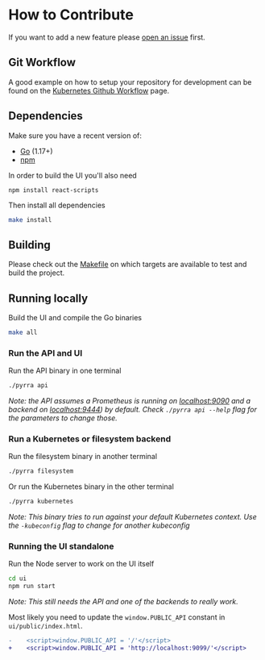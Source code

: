 # How to Contribute

If you want to add a new feature please [open an issue](https://github.com/pyrra-dev/pyrra/issues/new) first.

## Git Workflow

A good example on how to setup your repository for development can be found on the
[Kubernetes Github Workflow](https://github.com/kubernetes/community/blob/master/contributors/guide/github-workflow.md) page.

## Dependencies

Make sure you have a recent version of:

- [Go](https://go.dev/doc/install) (1.17+)
- [npm](https://docs.npmjs.com/cli/v8/configuring-npm/install)

In order to build the UI you'll also need

```
npm install react-scripts
```

Then install all dependencies

```bash
make install
```

## Building

Please check out the [Makefile](Makefile) on which targets are available to test
and build the project.

## Running locally

Build the UI and compile the Go binaries

```bash
make all
```

### Run the API and UI

Run the API binary in one terminal

```bash
./pyrra api
```

*Note: the API assumes a Prometheus is running on [localhost:9090](http://localhost:9090) and a backend on [localhost:9444](http://localhost:9444)) by default. Check  `./pyrra api --help` flag for the parameters to change those.*

### Run a Kubernetes or filesystem backend

Run the filesystem binary in another terminal

```bash
./pyrra filesystem
```

Or run the Kubernetes binary in the other terminal

```bash
./pyrra kubernetes
```

*Note: This binary tries to run against your default Kubernetes context. Use the `-kubeconfig` flag to change for another kubeconfig*

### Running the UI standalone

Run the Node server to work on the UI itself

```bash
cd ui
npm run start
```

*Note: This still needs the API and one of the backends to really work.*

Most likely you need to update the `window.PUBLIC_API` constant in `ui/public/index.html`.

```diff
-    <script>window.PUBLIC_API = '/'</script>
+    <script>window.PUBLIC_API = 'http://localhost:9099/'</script>
```
